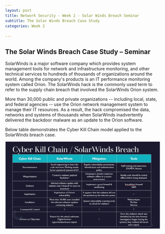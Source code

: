 ```yaml
---
layout: post
title: Network Security - Week 2 - Solar Winds Breach Seminar
subtitle: The Solar Winds Breach Case Study
categories: Week 2

---
```


## The Solar Winds Breach Case Study – Seminar

SolarWinds is a major software company which provides system management tools for network and infrastructure monitoring, and other technical services to hundreds of thousands of organizations around the world. Among the company's products is an IT performance monitoring system called Orion. The SolarWinds hack is the commonly used term to refer to the supply chain breach that involved the SolarWinds Orion system.

More than 30,000 public and private organizations -- including local, state, and federal agencies -- use the Orion network management system to manage their IT resources. As a result, the hack compromised the data, networks and systems of thousands when SolarWinds inadvertently delivered the backdoor malware as an update to the Orion software.

Below table demonstrates the Cyber Kill Chain model applied to the SolarWinds breach case.


![image](https://github.com/anja-kosar/anja-kosar.github.io/blob/ce4e6227612adebd94d5fff27126e3268f469aab/assets/images/banners/CyberKillChainSolarWinds.jpg)
